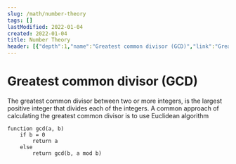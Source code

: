 ```yaml
---
slug: /math/number-theory
tags: []
lastModified: 2022-01-04
created: 2022-01-04
title: Number Theory
header: [{"depth":1,"name":"Greatest common divisor (GCD)","link":"Greatest-common-divisor-(GCD)"}]
---
```


# Greatest common divisor (GCD)
The greatest common divisor between two or more integers, is the largest positive integer that divides each of the integers. A common approach of calculating the greatest common divisor is to use Euclidean algorithm

```
function gcd(a, b)
    if b = 0
        return a
    else
        return gcd(b, a mod b)
```